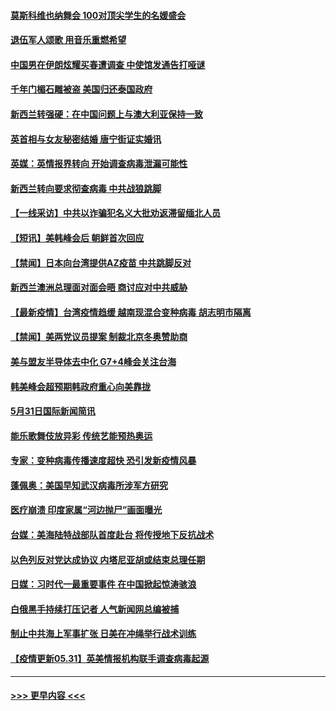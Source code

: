 #### [莫斯科维也纳舞会 100对顶尖学生的名媛盛会](../pages/prog202/a103132026.md?t=06010651) 
#### [退伍军人颂歌 用音乐重燃希望](../pages/prog202/a103132012.md?t=06010651) 
#### [中国男在伊朗炫耀买春遭调查 中使馆发通告打哑谜](../pages/prog202/a103131929.md?t=06010651) 
#### [千年门楣石雕被盗 美国归还泰国政府](../pages/prog202/a103131999.md?t=06010651) 
#### [新西兰转强硬：在中国问题上与澳大利亚保持一致](../pages/prog202/a103130558.md?t=06010651) 
#### [英首相与女友秘密结婚 唐宁街证实婚讯](../pages/prog202/a103131995.md?t=06010651) 
#### [英媒：英情报界转向 开始调查病毒泄漏可能性](../pages/prog202/a103131895.md?t=06010651) 
#### [新西兰转向要求彻查病毒 中共战狼跳脚](../pages/prog202/a103131909.md?t=06010651) 
#### [【一线采访】中共以诈骗犯名义大批劝返滞留缅北人员](../pages/prog202/a103131847.md?t=06010651) 
#### [【短讯】美韩峰会后 朝鲜首次回应](../pages/prog202/a103131839.md?t=06010651) 
#### [【禁闻】日本向台湾提供AZ疫苗 中共跳脚反对](../pages/prog202/a103131829.md?t=06010651) 
#### [新西兰澳洲总理面对面会晤 商讨应对中共威胁](../pages/prog202/a103131844.md?t=06010651) 
#### [【最新疫情】台湾疫情趋缓 越南现混合变种病毒 胡志明市隔离](../pages/prog202/a103131821.md?t=06010651) 
#### [【禁闻】美两党议员提案 制裁北京冬奥赞助商](../pages/prog202/a103131779.md?t=06010651) 
#### [美与盟友半导体去中化 G7+4峰会关注台海](../pages/prog202/a103131783.md?t=06010651) 
#### [韩美峰会超预期韩政府重心向美靠拢](../pages/prog202/a103131762.md?t=06010651) 
#### [5月31日国际新闻简讯](../pages/prog202/a103131546.md?t=06010651) 
#### [能乐歌舞伎放异彩 传统艺能预热奥运](../pages/prog202/a103131556.md?t=06010651) 
#### [专家：变种病毒传播速度超快 恐引发新疫情风暴](../pages/prog202/a103131525.md?t=06010651) 
#### [蓬佩奥：美国早知武汉病毒所涉军方研究](../pages/prog202/a103131484.md?t=06010651) 
#### [医疗崩溃 印度家属“河边抛尸”画面曝光](../pages/prog202/a103131482.md?t=06010651) 
#### [台媒：美海陆特战部队首度赴台 将传授地下反抗战术](../pages/prog202/a103131471.md?t=06010651) 
#### [以色列反对党达成协议 内塔尼亚胡或结束总理任期](../pages/prog202/a103131442.md?t=06010651) 
#### [日媒：习时代一最重要事件 在中国掀起惊涛骇浪](../pages/prog202/a103131418.md?t=06010651) 
#### [白俄黑手持续打压记者 人气新闻网总编被捕](../pages/prog202/a103131416.md?t=06010651) 
#### [制止中共海上军事扩张 日美在冲绳举行战术训练](../pages/prog202/a103131386.md?t=06010651) 
#### [【疫情更新05.31】英美情报机构联手调查病毒起源](../pages/prog202/a103114528.md?t=06010651) 

----
#### [ >>> 更早内容 <<< ](../indexes/prog202-earlier.md)
